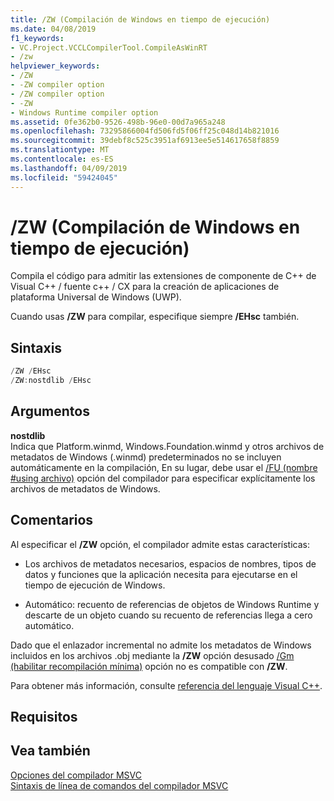 ```yaml
---
title: /ZW (Compilación de Windows en tiempo de ejecución)
ms.date: 04/08/2019
f1_keywords:
- VC.Project.VCCLCompilerTool.CompileAsWinRT
- /zw
helpviewer_keywords:
- /ZW
- -ZW compiler option
- /ZW compiler option
- -ZW
- Windows Runtime compiler option
ms.assetid: 0fe362b0-9526-498b-96e0-00d7a965a248
ms.openlocfilehash: 73295866004fd506fd5f06ff25c048d14b821016
ms.sourcegitcommit: 39debf8c525c3951af6913ee5e514617658f8859
ms.translationtype: MT
ms.contentlocale: es-ES
ms.lasthandoff: 04/09/2019
ms.locfileid: "59424045"
---
```

# <a name="zw-windows-runtime-compilation"></a>/ZW (Compilación de Windows en tiempo de ejecución)

Compila el código para admitir las extensiones de componente de C++ de Visual C++ / fuente c++ / CX para la creación de aplicaciones de plataforma Universal de Windows (UWP).

Cuando usas **/ZW** para compilar, especifique siempre **/EHsc** también.

## <a name="syntax"></a>Sintaxis

```cpp
/ZW /EHsc
/ZW:nostdlib /EHsc
```

## <a name="arguments"></a>Argumentos

**nostdlib**<br/>
Indica que Platform.winmd, Windows.Foundation.winmd y otros archivos de metadatos de Windows (.winmd) predeterminados no se incluyen automáticamente en la compilación, En su lugar, debe usar el [/FU (nombre #using archivo)](fu-name-forced-hash-using-file.md) opción del compilador para especificar explícitamente los archivos de metadatos de Windows.

## <a name="remarks"></a>Comentarios

Al especificar el **/ZW** opción, el compilador admite estas características:

- Los archivos de metadatos necesarios, espacios de nombres, tipos de datos y funciones que la aplicación necesita para ejecutarse en el tiempo de ejecución de Windows.

- Automático: recuento de referencias de objetos de Windows Runtime y descarte de un objeto cuando su recuento de referencias llega a cero automático.

Dado que el enlazador incremental no admite los metadatos de Windows incluidos en los archivos .obj mediante la **/ZW** opción desusado [/Gm (habilitar recompilación mínima)](gm-enable-minimal-rebuild.md) opción no es compatible con **/ZW**.

Para obtener más información, consulte [referencia del lenguaje Visual C++](../../cppcx/visual-c-language-reference-c-cx.md).

## <a name="requirements"></a>Requisitos

## <a name="see-also"></a>Vea también

[Opciones del compilador MSVC](compiler-options.md)<br/>
[Sintaxis de línea de comandos del compilador MSVC](compiler-command-line-syntax.md)
